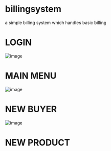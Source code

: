 # billingsystem
a simple billing system which handles basic billing 
# LOGIN
![image](https://github.com/pradeepde8910/billingsystem/assets/127439048/ae03ec41-d6a2-4126-a74b-a147fc5eba05)
# MAIN MENU
![image](https://github.com/pradeepde8910/billingsystem/assets/127439048/c9212474-5c71-44a8-9a0d-9c861d92e723)
# NEW BUYER 
![image](https://github.com/pradeepde8910/billingsystem/assets/127439048/8d324b7e-3fb3-4f75-95c6-7fd482006069)
# NEW PRODUCT


